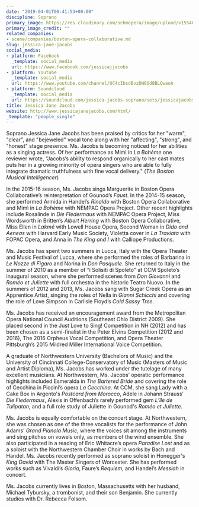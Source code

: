 ```yaml
---
date: "2019-04-01T00:41:53+00:00"
discipline: Soprano
primary_image: https://res.cloudinary.com/schmopera/image/upload/v1554079128/media/2019/04/JessicaJaneJacobs.jpg
primary_image_credit: ""
related_companies:
- scene/companies/boston-opera-collaborative.md
slug: jessica-jane-jacobs
social_media:
- platform: Facebook
  _template: social_media
  url: https://www.facebook.com/jessicajjacobs
- platform: Youtube
  _template: social_media
  url: https://www.youtube.com/channel/UC4cIbsdBvzDW8Od8BLQwaoA
- platform: Soundcloud
  _template: social_media
  url: https://soundcloud.com/jessica-jacobs-soprano/sets/jessicajacobs
title: Jessica Jane Jacobs
website: http://www.jessicajanejacobs.com/html/
_template: "people_single"
---
```

Soprano Jessica Jane Jacobs has been praised by critics for her "warm", "clear", and "bejeweled" vocal tone along with her "affecting", "strong", and "honest" stage presence. Ms. Jacobs is becoming noticed for her abilities as a singing actress. Of her performance as Mimì in _La Bohème_ one reviewer wrote, "Jacobs’s ability to respond organically to her cast mates puts her in a growing minority of opera singers who are able to fully integrate dramatic truthfulness with fine vocal delivery." (_The Boston Musical Intelligencer_)

In the 2015-16 season, Ms. Jacobs sings Marguerite in Boston Opera Collaborative’s reinterpretation of Gounod’s _Faust_. In the 2014-15 season, she performed Armida in Handel’s _Rinaldo_ with Boston Opera Collaborative and Mimì in _La Bohème_ with NEMPAC Opera Project. Other recent highlights include Rosalinde in _Die Fledermaus_ with NEMPAC Opera Project, Miss Wordsworth in Britten’s _Albert Herring_ with Boston Opera Collaborative, Miss Ellen in _Lakmé_ with Lowell House Opera, Second Woman in _Dido and Aeneas_ with Harvard Early Music Society, Violetta cover in _La Traviata_ with FOPAC Opera, and Anna in _The King and I_ with Calliope Productions.

Ms. Jacobs has spent two summers in Lucca, Italy with the Opera Theater and Music Festival of Lucca, where she performed the roles of Barbarina in _Le Nozze di Figaro_ and Norina in _Don Pasquale_. She returned to Italy in the summer of 2010 as a member of “i Solisiti di Spoleto" at CCM Spoleto’s inaugural season, where she performed scenes from _Don Giovanni_ and _Roméo et Juliette_ with full orchestra in the historic Teatro Nuovo. In the summers of 2012 and 2013, Ms. Jacobs sang with Sugar Creek Opera as an Apprentice Artist, singing the roles of Nella in _Gianni Schicchi_ and covering the role of Love Simpson in Carlisle Floyd’s _Cold Sassy Tree_.

Ms. Jacobs has received an encouragement award from the Metropolitan Opera National Council Auditions (Southeast Ohio District 2009). She placed second in the Just Love to Sing! Competition in NH (2012) and has been chosen as a semi-finalist in the Peter Elvins Competition (2012 and 2016), The 2016 Orpheus Vocal Competition, and Opera Theater Pittsburgh’s 2015 Mildred Miller International Voice Competition. 

A graduate of Northwestern University (Bachelors of Music) and the University of Cincinnati College-Conservatory of Music (Masters of Music and Artist Diploma), Ms. Jacobs has worked under the tutelage of many excellent musicians. At Northwestern, Ms. Jacobs’ operatic performance highlights included Esmeralda in _The Bartered Bride_ and covering the role of Cecchina in Piccini’s opera _La Cecchina_. At CCM, she sang Lady with a Cake Box in Argento's _Postcard from Morocco_, Adele in Johann Strauss’ _Die Fledermaus_, Alexis in Offenbach’s rarely performed gem _L’île de Tulipatan_, and a full role study of Juliette in Gounod's _Roméo et Juliette_.

Ms. Jacobs is equally comfortable on the concert stage. At Northwestern, she was chosen as one of the three vocalists for the performance of John Adams’ _Grand Pianola Music_, where the voices sit among the instruments and sing pitches on vowels only, as members of the wind ensemble. She also participated in a reading of Eric Whitacre’s opera _Paradise Lost_ and as a soloist with the Northwestern Chamber Choir in works by Bach and Handel. Ms. Jacobs recently performed as soprano soloist in Honegger's _King David_ with The Master Singers of Worcester. She has performed works such as Vivaldi’s _Gloria_, Faure’s _Requiem_, and Handel’s _Messiah_ in concert.

Ms. Jacobs currently lives in Boston, Massachusetts with her husband, Michael Tybursky, a trombonist, and their son Benjamin. She currently studies with Dr. Rebecca Folsom.